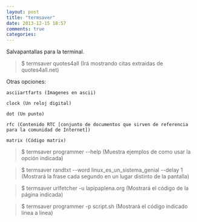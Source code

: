 ```yaml
---
layout: post
title: "termsaver"
date: 2013-12-15 18:57
comments: true
categories: 
---
```

Salvapantallas para la terminal.

>$ termsaver quotes4all (Irá mostrando citas extraidas de quotes4all.net)

Otras opciones:

	asciiartfarts (Imagenes en ascii)

	clock (Un reloj digital)

	dot (Un punto)

	rfc (Contenido RTC [conjunto de documentos que sirven de referencia para la comunidad de Internet])

	matrix (Código matrix)

>$ termsaver programmer --help (Muestra ejemplos de como usar la opción indicada)

>$ termsaver randtxt --word linux_es_un_sistema_genial --delay 1 (Mostrará la frase cada segundo en un lugar distinto de la pantalla)

>$ termsaver urlfetcher -u lapipaplena.org (Mostrará el código de la página indicada)

>$ termsaver programmer -p script.sh (Mostrará el código indicado linea a linea) 

